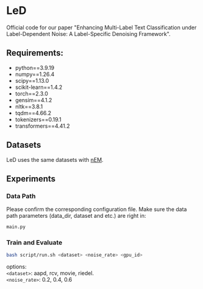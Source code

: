 # LeD

Official code for our paper "Enhancing Multi-Label Text Classification under Label-Dependent Noise: A Label-Specific Denoising Framework". 

## Requirements: 
* python==3.9.19 
* numpy==1.26.4   
* scipy==1.13.0  
* scikit-learn==1.4.2
* torch==2.3.0
* gensim==4.1.2
* nltk==3.8.1
* tqdm==4.66.2
* tokenizers==0.19.1 
* transformers==4.41.2


## Datasets
LeD uses the same datasets with [nEM](https://ieeexplore.ieee.org/document/9975199).

## Experiments

### Data Path
Please confirm the corresponding configuration file. Make sure the data path parameters (data_dir, dataset and etc.) are right in:   
```bash
main.py
```

### Train and Evaluate
```bash
bash script/run.sh <dataset> <noise_rate> <gpu_id> 
```
options:  
`<dataset>`: aapd, rcv, movie, riedel.  
`<noise_rate>`: 0.2, 0.4, 0.6
